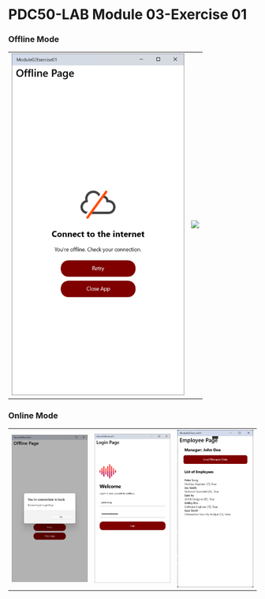 # PDC50-LAB Module 03-Exercise 01

### Offline Mode
  <table>
    <tr>
      <td><img src="Screenshots/6.png" width="350"/></td>
      <td><img src="Screenshots/7.png" width="350"/></td>
    </tr>
  </table>

### Online Mode
  <table>
    <tr>
      <td><img src="Screenshots/3.png" width="300"/></td>
      <td><img src="Screenshots/4.png" width="300"/></td>
      <td><img src="Screenshots/5.png" width="300"/></td>
    </tr>
  </table>
